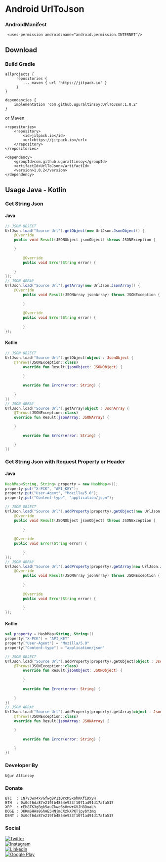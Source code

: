 # Android UrlToJson

### AndroidManifest
```  
 <uses-permission android:name="android.permission.INTERNET"/>
 ```  

## Download
### Build Gradle
```  
allprojects {  
	 repositories { 
		... maven { url 'https://jitpack.io' } 
	 }
}  
```  
```  
dependencies {  
	implementation 'com.github.uguraltinsoy:UrlToJson:1.0.2'
}  
```  
or Maven:
```  
<repositories>  
	<repository>
		<id>jitpack.io</id>
		<url>https://jitpack.io</url>
	</repository>
</repositories>  
```  
```  
<dependency>  
	<groupId>com.github.uguraltinsoy</groupId>
	<artifactId>UrlToJson</artifactId> 
	<version>1.0.2</version>
</dependency>  
```  

## Usage Java - Kotlin

### Get String Json
#### Java
```Java
// JSON OBJECT 
UrlJson.load("Source Url").getObject(new UrlJson.JsonObject() {  
	@Override  
	public void Result(JSONObject jsonObject) throws JSONException {  

	}  
	
    	@Override  
    	public void Error(String error) {  
	
	}
});
// JSON ARRAY
UrlJson.load("Source Url").getArray(new UrlJson.JsonArray() {  
	@Override  
    	public void Result(JSONArray jsonArray) throws JSONException {  
     
    	}  
  
    	@Override  
    	public void Error(String error) {  
  
    	}
});
```  
#### Kotlin
```Kotlin   
// JSON OBJECT 
UrlJson.load("Source Url").getObject(object : JsonObject {  
	@Throws(JSONException::class)  
    	override fun Result(jsonObject: JSONObject) {  
    
    	}  
    
    	override fun Error(error: String) {
    
	}  
})
// JSON ARRAY
UrlJson.load("Source Url").getArray(object : JsonArray {  
	@Throws(JSONException::class)  
	override fun Result(jsonArray: JSONArray) {  

	}  
	
    	override fun Error(error: String) {

	}  
})
```  

### Get String Json with Request Property or Header
#### Java
```Java
HashMap<String, String> property = new HashMap<>();  
property.put("X-PCK", "API_KEY");  
property.put("User-Agent", "Mozilla/5.0");  
property.put("Content-type", "application/json");  
```
```Java 
// JSON OBJECT
UrlJson.load("Source Url").addProperty(property).getObject(new UrlJson.JsonObject() {  
	@Override  
	public void Result(JSONObject jsonObject) throws JSONException {  
    
    	}  
	
	@Override  
	public void Error(String error) {  
  
    	}
});
// JSON ARRAY
UrlJson.load("Source Url").addProperty(property).getArray(new UrlJson.JsonArray() {  
	@Override  
    	public void Result(JSONArray jsonArray) throws JSONException {  
  
    	}  
	
    	@Override  
    	public void Error(String error) {  
  
    	}
});  
```  
#### Kotlin
```Kotlin
val property = HashMap<String, String>()  
property["X-PCK"] = "API_KEY"  
property["User-Agent"] = "Mozilla/5.0"  
property["Content-type"] = "application/json"
```
```Kotlin
// JSON OBJECT 
UrlJson.load("Source Url").addProperty(property).getObject(object : JsonObject {  
	@Throws(JSONException::class)  
    	override fun Result(jsonObject: JSONObject) {  
    
    	}  
    
    	override fun Error(error: String) {
    
	}  
})
// JSON ARRAY
UrlJson.load("Source Url").addProperty(property).getArray(object : JsonArray {  
	@Throws(JSONException::class)  
	override fun Result(jsonArray: JSONArray) {  

	}  
	
    	override fun Error(error: String) {

	}  
}) 
```

### Developer By
```  
Uğur Altınsoy  
```  

### Donate
```  
BTC  : 1N7V3wX4xvGfwgBP1zQrcMSxohKKfiDxyH  
ETH  : 0x0df6da87e219fb4854e933f1071ad91d17afa517  
XRP  : rEb8TK3gBgk5auZkwc6sHnwrGVJH8DuaLh  
DOGE : DKKmSHAa8GhAE5HNjmCXzkXPKTjpybY3mq  
DENT : 0x0df6da87e219fb4854e933f1071ad91d17afa517  
```  

### Social
[![Twitter](https://img.shields.io/badge/twitter-%231DA1F2.svg?&style=for-the-badge&logo=twitter&logoColor=white)](https://twitter.com/uguraltnsy)  
[![Instagram](https://img.shields.io/badge/instagram-%23E4405F.svg?&style=for-the-badge&logo=instagram&logoColor=white)](https://www.instagram.com/ugur.altnsy)  
[![Linkedin](https://img.shields.io/badge/linkedin-%230077B5.svg?&style=for-the-badge&logo=linkedin&logoColor=white)](https://www.linkedin.com/in/uğur-altınsoy/)  
[![Google Play](https://img.shields.io/badge/Google%20Play-414141?logo=google-play&logoColor=white&style=for-the-badge)](https://play.google.com/store/apps/developer?id=DeepLab&hl=tr)
